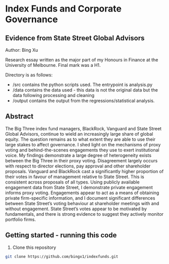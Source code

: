 # Index Funds and Corporate Governance

## Evidence from State Street Global Advisors

Author: Bing Xu

Research essay written as the major part of my Honours in Finance at the University of Melbourne. 
Final mark was a H1. 

Directory is as follows:
- /src contains the python scripts used. The entrypoint is analysis.py
- /data contains the data used - this data is not the original data but the data following processing and cleaning
- /output contains the output from the regressions/statistical analysis.

## Abstract
The Big Three index fund managers, BlackRock, Vanguard and State Street Global
Advisors, continue to wield an increasingly large share of global equity. The question
remains as to what extent they are able to use their large stakes to affect governance. I
shed light on the mechanisms of proxy voting and behind-the-scenes engagements they
use to exert institutional voice. My findings demonstrate a large degree of heterogeneity
exists between the Big Three in their proxy voting. Disagreement largely occurs with
respect to director elections, pay approval and other shareholder proposals. Vanguard
and BlackRock cast a significantly higher proportion of their votes in favour of
management relative to State Street. This is consistent across proposals of all types.
Using publicly available engagement data from State Street, I demonstrate private
engagement informs proxy voting. Engagements appear to act as a means of obtaining
private firm-specific information, and I document significant differences between State
Street’s voting behaviour at shareholder meetings with and without engagement. State
Street’s votes appear to be motivated by fundamentals, and there is strong evidence to
suggest they actively monitor portfolio firms.

## Getting started - running this code
1. Clone this repository
```bash
git clone https://github.com/bingx1/indexfunds.git
```

